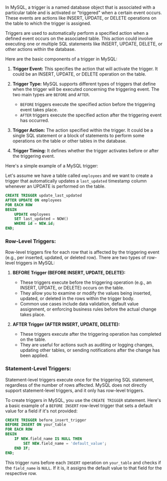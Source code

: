 In MySQL, a trigger is a named database object that is associated with a particular table and is activated or "triggered" when a certain event occurs. These events are actions like INSERT, UPDATE, or DELETE operations on the table to which the trigger is assigned.

Triggers are used to automatically perform a specified action when a defined event occurs on the associated table. This action could involve executing one or multiple SQL statements like INSERT, UPDATE, DELETE, or other actions within the database.

Here are the basic components of a trigger in MySQL:

1. **Trigger Event:** This specifies the action that will activate the trigger. It could be an INSERT, UPDATE, or DELETE operation on the table.

2. **Trigger Type:** MySQL supports different types of triggers that define when the trigger will be executed concerning the triggering event. The two main types are `BEFORE` and `AFTER`. 
    - `BEFORE` triggers execute the specified action before the triggering event takes place.
    - `AFTER` triggers execute the specified action after the triggering event has occurred.

3. **Trigger Action:** The action specified within the trigger. It could be a single SQL statement or a block of statements to perform some operations on the table or other tables in the database.

4. **Trigger Timing:** It defines whether the trigger activates before or after the triggering event.

Here's a simple example of a MySQL trigger:

Let's assume we have a table called `employees` and we want to create a trigger that automatically updates a `last_updated` timestamp column whenever an UPDATE is performed on the table.

```sql
CREATE TRIGGER update_last_updated
AFTER UPDATE ON employees
FOR EACH ROW
BEGIN
    UPDATE employees
    SET last_updated = NOW()
    WHERE id = NEW.id;
END;
```

### Row-Level Triggers:
Row-level triggers fire for each row that is affected by the triggering event (e.g., per inserted, updated, or deleted row). There are two types of row-level triggers in MySQL:

1. **BEFORE Trigger (BEFORE INSERT, UPDATE, DELETE):**
    - These triggers execute before the triggering operation (e.g., an INSERT, UPDATE, or DELETE) occurs on the table.
    - They allow you to examine or modify the values being inserted, updated, or deleted in the rows within the trigger body.
    - Common use cases include data validation, default value assignment, or enforcing business rules before the actual change takes place.

2. **AFTER Trigger (AFTER INSERT, UPDATE, DELETE):**
    - These triggers execute after the triggering operation has completed on the table.
    - They are useful for actions such as auditing or logging changes, updating other tables, or sending notifications after the change has been applied.

### Statement-Level Triggers:
Statement-level triggers execute once for the triggering SQL statement, regardless of the number of rows affected. MySQL does not directly support statement-level triggers, and it only has row-level triggers.

To create triggers in MySQL, you use the `CREATE TRIGGER` statement. Here's a basic example of a `BEFORE INSERT` row-level trigger that sets a default value for a field if it's not provided:

```sql
CREATE TRIGGER before_insert_trigger
BEFORE INSERT ON your_table
FOR EACH ROW
BEGIN
    IF NEW.field_name IS NULL THEN
        SET NEW.field_name = 'default_value';
    END IF;
END;
```

This trigger runs before each `INSERT` operation on `your_table` and checks if the `field_name` is `NULL`. If it is, it assigns the default value to that field for the respective row.
